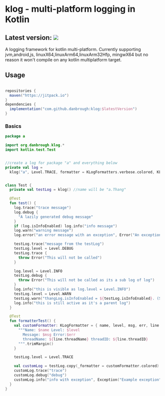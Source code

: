 # klog - multi-platform logging in Kotlin


## Latest version: [![](https://jitpack.io/v/danbrough/klog.svg)](https://jitpack.io/#danbrough/klog)

A logging framework for kotlin multi-platform.
Currently supporting jvm,android,js, linuxX64,linuxArm64,linuxArm32Hfp, mingwX64 but no reason it won't compile on any kotlin multiplatform target.

## Usage

```gradle 

repositories {
  maven("https://jitpack.io")
}
dependencies {
  implementation("com.github.danbrough:klog:$latestVersion")
}
```

### Basics 

```kotlin
package a

import org.danbrough.klog.*
import kotlin.test.Test


//create a log for package "a" and everything below
private val log =
  klog("a", Level.TRACE, formatter = KLogFormatters.verbose.colored, KLogWriters.stdOut)


class Test {
  private val testLog = klog() //name will be "a.Thang"

  @Test
  fun test() {
    log.trace("trace message")
    log.debug {
      "A lazily generated debug message"
    }
    if (log.isInfoEnabled) log.info("info message")
    log.warn("warning message")
    log.error("an error message with an exception", Error("An exception"))

    testLog.trace("message from the testLog")
    testLog.level = Level.DEBUG
    testLog.trace {
      throw Error("This will not be called")
    }

    log.level = Level.INFO
    testLog.debug {
      throw Error("This will not be called as its a sub log of log")
    }
    log.info("this is visible as log.level = Level.INFO")
    testLog.level = Level.WARN
    testLog.warn("thangLog.isInfoEnabled = ${testLog.isInfoEnabled}. (Should be false)")
    log.info("this is still active as it's a parent log")
  }

  @Test
  fun formatterTest() {
    val customFormatter: KLogFormatter = { name, level, msg, err, line ->
      """Name: $name Level: $level 
        Message: $msg Error:$err 
        threadName: ${line.threadName} threadID: ${line.threadID}
      """.trimMargin()
    }

    testLog.level = Level.TRACE

    val customLog = testLog.copy(_formatter = customFormatter.colored)
    customLog.trace("trace")
    customLog.debug("debug")
    customLog.info("info with exception", Exception("Example exception"))
  }
}
```


